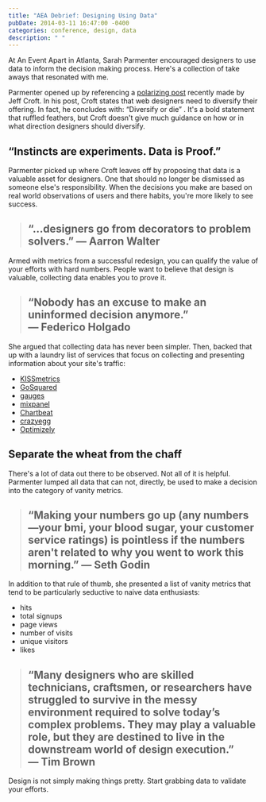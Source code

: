 ```yaml
---
title: "AEA Debrief: Designing Using Data"
pubDate: 2014-03-11 16:47:00 -0400
categories: conference, design, data
description: " "
---
```


At An Event Apart in Atlanta, Sarah Parmenter encouraged designers to use data to inform the decision making process. Here's a collection of take aways that resonated with me.

Parmenter opened up by referencing a [polarizing post](http://jeffcroft.com/blog/2014/jan/03/web-standards-killed-the-html-star) recently made by Jeff Croft. In his post, Croft states that web designers need to diversify their offering. In fact, he concludes with: “Diversify or die” . It's a bold statement that ruffled feathers, but Croft doesn't give much guidance on how or in what direction designers should diversify.

## “Instincts are experiments. Data is Proof.”

Parmenter picked up where Croft leaves off by proposing that data is a valuable asset for designers. One that should no longer be dismissed as someone else's responsibility. When the decisions you make are based on real world observations of users and there habits, you're more likely to see success.

> ## “…designers go from decorators to problem solvers.” —&nbsp;Aarron&nbsp;Walter

Armed with metrics from a successful redesign, you can qualify the value of your efforts with hard numbers. People want to believe that design is valuable, collecting data enables you to prove it.

> ## “Nobody has an excuse to make an uninformed decision anymore.” —&nbsp;Federico&nbsp;Holgado

She argued that collecting data has never been simpler. Then, backed that up with a laundry list of services that focus on collecting and presenting information about your site's traffic:

- [KISSmetrics](https://www.kissmetrics.com/)
- [GoSquared](https://www.gosquared.com/)
- [gauges](http://get.gaug.es/)
- [mixpanel](https://mixpanel.com/)
- [Chartbeat](https://chartbeat.com/)
- [crazyegg](http://www.crazyegg.com/)
- [Optimizely](https://www.optimizely.com/)

## Separate the wheat from the chaff

There's a lot of data out there to be observed. Not all of it is helpful. Parmenter lumped all data that can not, directly, be used to make a decision into the category of vanity metrics.

> ## “Making your numbers go up (any numbers—your bmi, your blood sugar, your customer service ratings) is pointless if the numbers aren't related to why you went to work this morning.” —&nbsp;Seth&nbsp;Godin

In addition to that rule of thumb, she presented a list of vanity metrics that tend to be particularly seductive to naive data enthusiasts:

- hits
- total signups
- page views
- number of visits
- unique visitors
- likes

> ## “Many designers who are skilled technicians, craftsmen, or researchers have struggled to survive in the messy environment required to solve today’s complex problems. They may play a valuable role, but they are destined to live in the downstream world of design execution.” —&nbsp;Tim&nbsp;Brown

Design is not simply making things pretty. Start grabbing data to validate your efforts.
